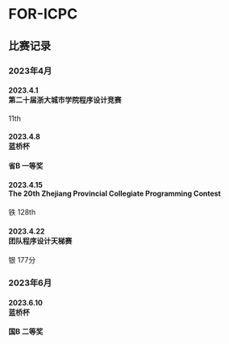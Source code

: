 ﻿# FOR-ICPC
## 比赛记录
### 2023年4月
#### 2023.4.1<br>第二十届浙大城市学院程序设计竞赛
11th
#### 2023.4.8<br>蓝桥杯
**省B 一等奖**
#### 2023.4.15<br>The 20th Zhejiang Provincial Collegiate Programming Contest
铁 128th
#### 2023.4.22<br>团队程序设计天梯赛
银 177分
### 2023年6月
#### 2023.6.10<br>蓝桥杯
**国B 二等奖**